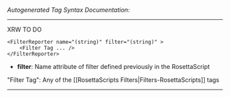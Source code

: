 _Autogenerated Tag Syntax Documentation:_

---
XRW TO DO

```
<FilterReporter name="(string)" filter="(string)" >
    <Filter Tag ... />
</FilterReporter>
```

-   **filter**: Name attribute of filter defined previously in the RosettaScript


"Filter Tag": Any of the [[RosettaScripts Filters|Filters-RosettaScripts]] tags

---
